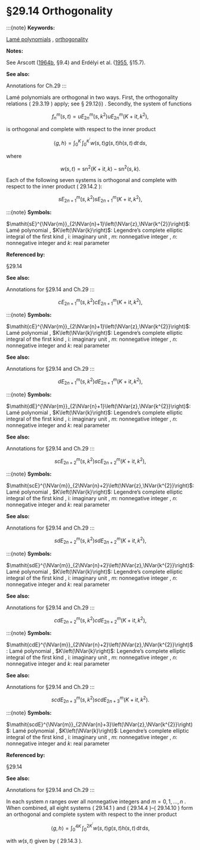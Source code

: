 # §29.14 Orthogonality

:::{note}
**Keywords:**

[Lamé polynomials](http://dlmf.nist.gov/search/search?q=Lam%C3%A9%20polynomials) , [orthogonality](http://dlmf.nist.gov/search/search?q=orthogonality)

**Notes:**

See Arscott ([1964b](./bib/index.html#bib142 "Periodic Differential Equations. An Introduction to Mathieu, Lamé, and Allied Functions"), §9.4) and Erdélyi et al. ([1955](./bib/E.html#bib755 "Higher Transcendental Functions. Vol. III"), §15.7).

**See also:**

Annotations for Ch.29
:::

Lamé polynomials are orthogonal in two ways. First, the orthogonality relations ( 29.3.19 ) apply; see § 29.12(i) . Secondly, the system of functions


<a id="E1"></a>
$$
f_{n}^{m}(s,t)=\mathit{uE}^{m}_{2n}\left(s,k^{2}\right)\mathit{uE}^{m}_{2n}\left(K+\mathrm{i}t,k^{2}\right), \tag{29.14.1}
$$

is orthogonal and complete with respect to the inner product


<a id="E2"></a>
$$
\langle g,h\rangle=\int_{0}^{K}\!\!\int_{0}^{{K^{\prime}}}w(s,t)g(s,t)h(s,t)\,\mathrm{d}t\,\mathrm{d}s, \tag{29.14.2}
$$

where


<a id="E3"></a>
$$
w(s,t)={\operatorname{sn}}^{2}\left(K+\mathrm{i}t,k\right)-{\operatorname{sn}}^{2}\left(s,k\right). \tag{29.14.3}
$$

Each of the following seven systems is orthogonal and complete with respect to the inner product ( 29.14.2 ):

<a id="EGx1"></a>

$$
\mathit{sE}^{m}_{2n+1}\left(s,k^{2}\right)\mathit{sE}^{m}_{2n+1}\left(K+\mathrm{i}t,k^{2}\right), \tag{29.14.4}
$$

:::{note}
**Symbols:**

$\mathit{sE}^{\NVar{m}}_{2\NVar{n}+1}\left(\NVar{z},\NVar{k^{2}}\right)$: Lamé polynomial , $K\left(\NVar{k}\right)$: Legendre’s complete elliptic integral of the first kind , $\mathrm{i}$: imaginary unit , $m$: nonnegative integer , $n$: nonnegative integer and $k$: real parameter

**Referenced by:**

§29.14

**See also:**

Annotations for §29.14 and Ch.29
:::

$$
\mathit{cE}^{m}_{2n+1}\left(s,k^{2}\right)\mathit{cE}^{m}_{2n+1}\left(K+\mathrm{i}t,k^{2}\right), \tag{29.14.5}
$$

:::{note}
**Symbols:**

$\mathit{cE}^{\NVar{m}}_{2\NVar{n}+1}\left(\NVar{z},\NVar{k^{2}}\right)$: Lamé polynomial , $K\left(\NVar{k}\right)$: Legendre’s complete elliptic integral of the first kind , $\mathrm{i}$: imaginary unit , $m$: nonnegative integer , $n$: nonnegative integer and $k$: real parameter

**See also:**

Annotations for §29.14 and Ch.29
:::

$$
\mathit{dE}^{m}_{2n+1}\left(s,k^{2}\right)\mathit{dE}^{m}_{2n+1}\left(K+\mathrm{i}t,k^{2}\right), \tag{29.14.6}
$$

:::{note}
**Symbols:**

$\mathit{dE}^{\NVar{m}}_{2\NVar{n}+1}\left(\NVar{z},\NVar{k^{2}}\right)$: Lamé polynomial , $K\left(\NVar{k}\right)$: Legendre’s complete elliptic integral of the first kind , $\mathrm{i}$: imaginary unit , $m$: nonnegative integer , $n$: nonnegative integer and $k$: real parameter

**See also:**

Annotations for §29.14 and Ch.29
:::

$$
\mathit{scE}^{m}_{2n+2}\left(s,k^{2}\right)\mathit{scE}^{m}_{2n+2}\left(K+\mathrm{i}t,k^{2}\right), \tag{29.14.7}
$$

:::{note}
**Symbols:**

$\mathit{scE}^{\NVar{m}}_{2\NVar{n}+2}\left(\NVar{z},\NVar{k^{2}}\right)$: Lamé polynomial , $K\left(\NVar{k}\right)$: Legendre’s complete elliptic integral of the first kind , $\mathrm{i}$: imaginary unit , $m$: nonnegative integer , $n$: nonnegative integer and $k$: real parameter

**See also:**

Annotations for §29.14 and Ch.29
:::

$$
\mathit{sdE}^{m}_{2n+2}\left(s,k^{2}\right)\mathit{sdE}^{m}_{2n+2}\left(K+\mathrm{i}t,k^{2}\right), \tag{29.14.8}
$$

:::{note}
**Symbols:**

$\mathit{sdE}^{\NVar{m}}_{2\NVar{n}+2}\left(\NVar{z},\NVar{k^{2}}\right)$: Lamé polynomial , $K\left(\NVar{k}\right)$: Legendre’s complete elliptic integral of the first kind , $\mathrm{i}$: imaginary unit , $m$: nonnegative integer , $n$: nonnegative integer and $k$: real parameter

**See also:**

Annotations for §29.14 and Ch.29
:::

$$
\mathit{cdE}^{m}_{2n+2}\left(s,k^{2}\right)\mathit{cdE}^{m}_{2n+2}\left(K+\mathrm{i}t,k^{2}\right), \tag{29.14.9}
$$

:::{note}
**Symbols:**

$\mathit{cdE}^{\NVar{m}}_{2\NVar{n}+2}\left(\NVar{z},\NVar{k^{2}}\right)$: Lamé polynomial , $K\left(\NVar{k}\right)$: Legendre’s complete elliptic integral of the first kind , $\mathrm{i}$: imaginary unit , $m$: nonnegative integer , $n$: nonnegative integer and $k$: real parameter

**See also:**

Annotations for §29.14 and Ch.29
:::

$$
\mathit{scdE}^{m}_{2n+3}\left(s,k^{2}\right)\mathit{scdE}^{m}_{2n+3}\left(K+\mathrm{i}t,k^{2}\right). \tag{29.14.10}
$$

:::{note}
**Symbols:**

$\mathit{scdE}^{\NVar{m}}_{2\NVar{n}+3}\left(\NVar{z},\NVar{k^{2}}\right)$: Lamé polynomial , $K\left(\NVar{k}\right)$: Legendre’s complete elliptic integral of the first kind , $\mathrm{i}$: imaginary unit , $m$: nonnegative integer , $n$: nonnegative integer and $k$: real parameter

**Referenced by:**

§29.14

**See also:**

Annotations for §29.14 and Ch.29
:::

In each system $n$ ranges over all nonnegative integers and $m=0,1,\dots,n$ . When combined, all eight systems ( 29.14.1 ) and ( 29.14.4 )–( 29.14.10 ) form an orthogonal and complete system with respect to the inner product


<a id="E11"></a>
$$
\langle g,h\rangle=\int_{0}^{4K}\!\!\int_{0}^{2{K^{\prime}}}w(s,t)g(s,t)h(s,t)\,\mathrm{d}t\,\mathrm{d}s, \tag{29.14.11}
$$

with $w(s,t)$ given by ( 29.14.3 ).
